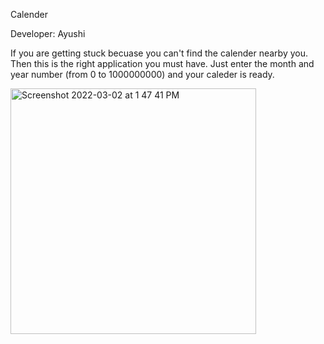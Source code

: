 Calender 

Developer: Ayushi

If you are getting stuck becuase you can't find the calender nearby you.
Then this is the right application you must have.
Just enter the month and year number (from 0 to 1000000000) and your caleder is ready.

<img width="393" alt="Screenshot 2022-03-02 at 1 47 41 PM" src="https://user-images.githubusercontent.com/93306058/156322283-d91f6d37-baf0-4c7e-8142-eb7ca7f2fb81.png">
